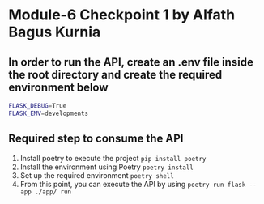 # Module-6 Checkpoint 1 by Alfath Bagus Kurnia

## In order to run the API, create an .env file inside the root directory and create the required environment below

```bash
FLASK_DEBUG=True
FLASK_EMV=developments
```

## Required step to consume the API

1. Install poetry to execute the project `pip install poetry`
2. Install the environment using Poetry `poetry install`
3. Set up the required environment `poetry shell`
4. From this point, you can execute the API by using `poetry run flask --app ./app/ run`
